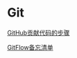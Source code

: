 # Git
[GitHub贡献代码的步骤](https://github.com/nixzhu/dev-blog/blob/master/2016-02-17-contribute-on-github.md)

[GitFlow备忘清单](http://danielkummer.github.io/git-flow-cheatsheet/index.zh_CN.html)

